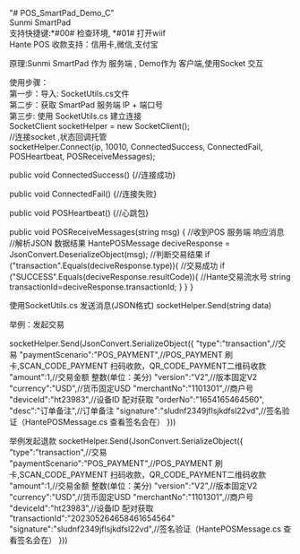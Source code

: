 "# POS_SmartPad_Demo_C"  
Sunmi SmartPad <br/>
支持快捷键:*#00# 检查环境, *#01# 打开wiif <br/>
Hante POS 收款支持：信用卡,微信,支付宝 <br/>

原理:Sunmi SmartPad 作为 服务端 , Demo作为 客户端,使用Socket 交互<br/>


使用步骤：<br/>
第一步：导入: SocketUtils.cs文件 <br/>
第二步：获取 SmartPad 服务端 IP + 端口号<br/>
第三步: 使用 SocketUtils.cs 建立连接<br/>
   SocketClient socketHelper = new SocketClient();<br/>
   //连接socket ,状态回调托管 <br/>
   socketHelper.Connect(ip, 10010, ConnectedSuccess, ConnectedFail, POSHeartbeat, POSReceiveMessages);

   public void ConnectedSuccess() {//连接成功}

   public void ConnectedFail() {//连接失败}

   public void POSHeartbeat() {//心跳包}

   public void POSReceiveMessages(string msg) {
      //收到POS 服务端 响应消息
       //解析JSON 数据结果
        HantePOSMessage deciveResponse = JsonConvert.DeserializeObject<HantePOSMessage>(msg);
      //判断交易结果
      if ("transaction".Equals(deciveResponse.type)){
            //交易成功
            if ("SUCCESS".Equals(deciveResponse.resultCode)){
               //Hante交易流水号
               string transactionId=deciveResponse.transactionId;
            }
      }
   }

  使用SocketUtils.cs 发送消息(JSON格式)
   socketHelper.Send(string data)
   
   举例：发起交易
   
   socketHelper.Send(JsonConvert.SerializeObject({
      "type":"transaction",//交易
      "paymentScenario":"POS_PAYMENT",//POS_PAYMENT 刷卡,SCAN_CODE_PAYMENT 扫码收款，QR_CODE_PAYMENT二维码收款
      "amount":1,//交易金额 整数(单位：美分)
      "version":"V2",//版本固定V2
      "currency":"USD",//货币固定USD 
      "merchantNo":"1101301",//商户号
      "deviceId":"ht23983",//设备ID 配对获取
      "orderNo":"1654165464560",
      "desc":"订单备注",//订单备注
      "signature":"sludnf2349jflsjkdfsl22vd",//签名验证（HantePOSMessage.cs 查看签名会在）
   }))

   举例发起退款
   socketHelper.Send(JsonConvert.SerializeObject({
      "type":"transaction",//交易
      "paymentScenario":"POS_PAYMENT",//POS_PAYMENT 刷卡,SCAN_CODE_PAYMENT 扫码收款，QR_CODE_PAYMENT二维码收款
      "amount":1,//交易金额 整数(单位：美分)
      "version":"V2",//版本固定V2
      "currency":"USD",//货币固定USD 
      "merchantNo":"1101301",//商户号
      "deviceId":"ht23983",//设备ID 配对获取
      "transactionId":"202305264658461654564"
      "signature":"sludnf2349jflsjkdfsl22vd",//签名验证（HantePOSMessage.cs 查看签名会在）
   }))
